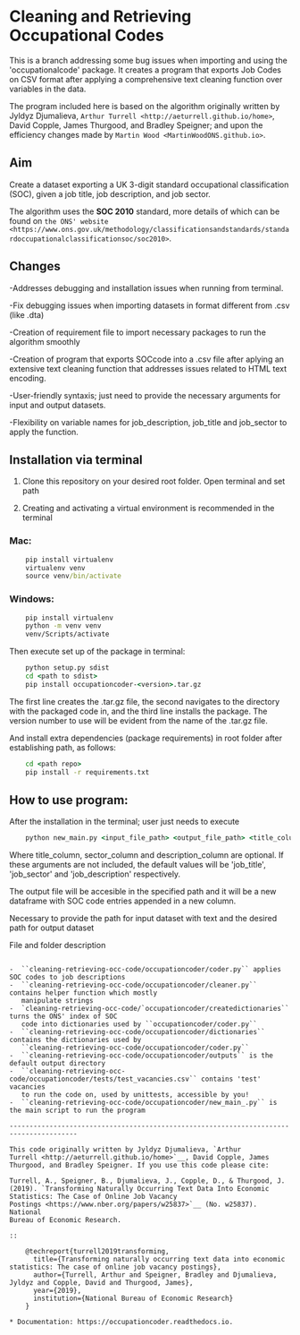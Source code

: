 # Cleaning and Retrieving Occupational Codes

This is a branch addressing some bug issues when importing and using the 'occupationalcode' package. It creates a program that exports Job Codes on CSV format after applying a comprehensive text cleaning function over variables in the data.

The program included here is based on the algorithm originally written by Jyldyz Djumalieva, `Arthur
Turrell <http://aeturrell.github.io/home>`, David Copple, James
Thurgood, and Bradley Speigner; and upon the efficiency changes made by  `Martin Wood <MartinWoodONS.github.io>`. 

## Aim

Create a dataset exporting a UK 3-digit standard occupational classification (SOC), given a job title, job description, and job sector.

The algorithm uses the **SOC 2010** standard, more details of which can
be found on `the ONS'
website <https://www.ons.gov.uk/methodology/classificationsandstandards/standardoccupationalclassificationsoc/soc2010>`.


## Changes

   -Addresses debugging and installation issues when running from terminal. 

   -Fix debugging issues when importing datasets in format different from .csv (like .dta)

   -Creation of requirement file to import necessary packages to run the algorithm smoothly

   -Creation of program that exports SOCcode into a .csv file after aplying an extensive text cleaning function that addresses issues related to HTML text encoding.

   -User-friendly syntaxis; just need to provide the necessary arguments for input and output datasets.

   -Flexibility on variable names for job_description, job_title and job_sector to apply the function.


## Installation via terminal

1. Clone this repository on your desired root folder. Open terminal and set path


2. Creating and activating a virtual environment is recommended in the terminal

### Mac:
```cmd
    pip install virtualenv
    virtualenv venv
    source venv/bin/activate
```

### Windows:
```cmd
    pip install virtualenv
    python -m venv venv
    venv/Scripts/activate
```

Then execute set up of the package in terminal:

```cmd
    python setup.py sdist
    cd <path to sdist>
    pip install occupationcoder-<version>.tar.gz
```


The first line creates the .tar.gz file, the second navigates to the
directory with the packaged code in, and the third line installs the
package. The version number to use will be evident from the name of the
.tar.gz file.


And install extra dependencies (package requirements) in root folder after establishing path, as follows:
```cmd
    cd <path repo>
    pip install -r requirements.txt
```

## How to use program:

After the installation in the terminal; user just needs to execute
```cmd
    python new_main.py <input_file_path> <output_file_path> <title_column> <sector_column> <description_column>
```

Where title_column, sector_column and description_column are optional. If these arguments are not included, the default values will be 'job_title', 'job_sector' and 'job_description' respectively.

The output file will be accesible in the specified path and it will be a new dataframe with SOC code entries appended in a new column. 

Necessary to provide the path for input dataset with text and the desired path for output dataset


File and folder description
~~~~~~~~~~~~~~~~~~~~~~~~~~~

-  ``cleaning-retrieving-occ-code/occupationcoder/coder.py`` applies SOC codes to job descriptions
-  ``cleaning-retrieving-occ-code/occupationcoder/cleaner.py`` contains helper function which mostly
   manipulate strings
-  `cleaning-retrieving-occ-code/`occupationcoder/createdictionaries`` turns the ONS' index of SOC
   code into dictionaries used by ``occupationcoder/coder.py``
-  ``cleaning-retrieving-occ-code/occupationcoder/dictionaries`` contains the dictionaries used by
   ``cleaning-retrieving-occ-code/occupationcoder/coder.py``
-  ``cleaning-retrieving-occ-code/occupationcoder/outputs`` is the default output directory
-  ``cleaning-retrieving-occ-code/occupationcoder/tests/test_vacancies.csv`` contains 'test' vacancies 
   to run the code on, used by unittests, accessible by you!
-  ``cleaning-retrieving-occ-code/occupationcoder/new_main_.py`` is the main script to run the program

---------------------------------------------------------------------------------------

This code originally written by Jyldyz Djumalieva, `Arthur
Turrell <http://aeturrell.github.io/home>`__, David Copple, James
Thurgood, and Bradley Speigner. If you use this code please cite:

Turrell, A., Speigner, B., Djumalieva, J., Copple, D., & Thurgood, J.
(2019). `Transforming Naturally Occurring Text Data Into Economic
Statistics: The Case of Online Job Vacancy
Postings <https://www.nber.org/papers/w25837>`__ (No. w25837). National
Bureau of Economic Research.

::

    @techreport{turrell2019transforming,
      title={Transforming naturally occurring text data into economic statistics: The case of online job vacancy postings},
      author={Turrell, Arthur and Speigner, Bradley and Djumalieva, Jyldyz and Copple, David and Thurgood, James},
      year={2019},
      institution={National Bureau of Economic Research}
    }

* Documentation: https://occupationcoder.readthedocs.io.


